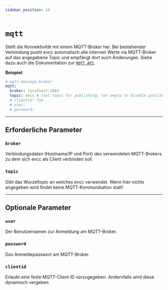 ```yaml
---
sidebar_position: 14
---
```


# `mqtt`

Stellt die Konnektivität mit einem MQTT-Broker her.
Bei bestehender Verbindung pusht evcc automatisch alle internen Werte via MQTT-Broker auf das angegebene Topic und empfängt dort auch Änderungen.
Siehe dazu auch die Dokumentation zur [`MQTT API`](/reference/api/#mqtt-api).

**Beispiel**:

```yaml
# mqtt message broker
mqtt:
  broker: localhost:1883
  topic: evcc # root topic for publishing, set empty to disable publishing
  # clientid: foo
  # user:
  # password:
```

---

## Erforderliche Parameter

### `broker`

Verbindungsdaten (Hostname/IP und Port) des verwendeten MQTT-Brokers zu dem sich evcc als Client verbinden soll.

### `topic`

Gibt das Wurzeltopic an welches evcc verwendet.
Wenn hier nichts angegeben wird findet keine MQTT-Kommunikation statt!

---

## Optionale Parameter

### `user`

Der Benutzernamen zur Anmeldung am MQTT-Broker.

### `password`

Das Anmeldepasswort am MQTT-Broker.

### `clientid`

Erlaubt eine feste MQTT-Client ID vorzugegeben. Andernfalls wird diese dynamisch vergeben.
